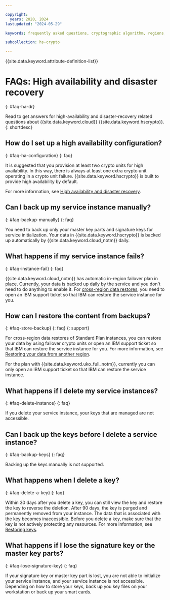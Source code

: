 ```yaml
---

copyright:
  years: 2020, 2024
lastupdated: "2024-05-29"

keywords: frequently asked questions, cryptographic algorithm, regions, pricing, security compliance, key ceremony, critical security parameters, cryptographic module, security Level, fips, HA, DR, high availability, disaster recovery

subcollection: hs-crypto

---
```


{{site.data.keyword.attribute-definition-list}}




# FAQs: High availability and disaster recovery
{: #faq-ha-dr}

Read to get answers for high-availability and disaster-recovery related questions about {{site.data.keyword.cloud}} {{site.data.keyword.hscrypto}}.
{: shortdesc}

## How do I set up a high availability configuration?
{: #faq-ha-configuration}
{: faq}

It is suggested that you provision at least two crypto units for high availability. In this way, there is always at least one extra crypto unit operating in a crypto unit failure. {{site.data.keyword.hscrypto}} is built to provide high availability by default.

For more information, see [High availability and disaster recovery](/docs/hs-crypto?topic=hs-crypto-ha-dr).

## Can I back up my service instance manually?
{: #faq-backup-manually}
{: faq}

You need to back up only your master key parts and signature keys for service initialization. Your data in {{site.data.keyword.hscrypto}} is backed up automatically by {{site.data.keyword.cloud_notm}} daily.

## What happens if my service instance fails?
{: #faq-instance-fail}
{: faq}

{{site.data.keyword.cloud_notm}} has automatic in-region failover plan in place. Currently, your data is backed up daily by the service and you don't need to do anything to enable it. For [cross-region data restores](/docs/hs-crypto?topic=hs-crypto-ha-dr), you need to open an IBM support ticket so that IBM can restore the service instance for you.

## How can I restore the content from backups?
{: #faq-store-backup}
{: faq}
{: support}

For cross-region data restores of Standard Plan instances, you can restore your data by using failover crypto units or open an IBM support ticket so that IBM can restore the service instance for you. For more information, see [Restoring your data from another region](/docs/hs-crypto?topic=hs-crypto-restore-data). 


For the plan with {{site.data.keyword.uko_full_notm}}, currently you can only open an IBM support ticket so that IBM can restore the service instance.


## What happens if I delete my service instances?
{: #faq-delete-instance}
{: faq}

If you delete your service instance, your keys that are managed are not accessible.

## Can I back up the keys before I delete a service instance?
{: #faq-backup-keys}
{: faq}

Backing up the keys manually is not supported.

## What happens when I delete a key?
{: #faq-delete-a-key}
{: faq}

Within 30 days after you delete a key, you can still view the key and restore the key to reverse the deletion. After 90 days, the key is purged and permanently removed from your instance. The data that is associated with the key becomes inaccessible. Before you delete a key, make sure that the key is not actively protecting any resources. For more information, see [Restoring keys](/docs/hs-crypto?topic=hs-crypto-restore-keys).

## What happens if I lose the signature key or the master key parts?
{: #faq-lose-signature-key}
{: faq}

If your signature key or master key part is lost, you are not able to initialize your service instance, and your service instance is not accessible. Depending on how to store your keys, back up you key files on your workstation or back up your smart cards. 
